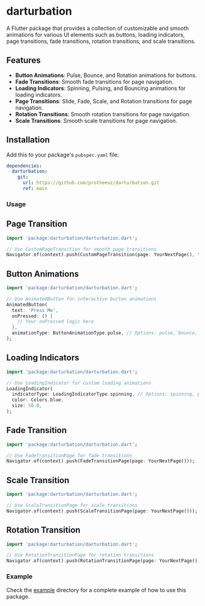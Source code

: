 # darturbation

A Flutter package that provides a collection of customizable and smooth animations for various UI elements such as buttons, loading indicators, page transitions, fade transitions, rotation transitions, and scale transitions.

## Features

- **Button Animations**: Pulse, Bounce, and Rotation animations for buttons.
- **Fade Transitions**: Smooth fade transitions for page navigation.
- **Loading Indicators**: Spinning, Pulsing, and Bouncing animations for loading indicators.
- **Page Transitions**: Slide, Fade, Scale, and Rotation transitions for page navigation.
- **Rotation Transitions**: Smooth rotation transitions for page navigation.
- **Scale Transitions**: Smooth scale transitions for page navigation.

## Installation

Add this to your package's `pubspec.yaml` file:

```yaml
dependencies:
  darturbation:
    git:
      url: https://github.com/protheeuz/darturbation.git
      ref: main
```

### Usage

## Page Transition
```dart
import 'package:darturbation/darturbation.dart';

// Use CustomPageTransition for smooth page transitions
Navigator.of(context).push(CustomPageTransition(page: YourNextPage(), transitionType: PageTransitionType.slide));
```
## Button Animations
```dart
import 'package:darturbation/darturbation.dart';

// Use AnimatedButton for interactive button animations
AnimatedButton(
  text: 'Press Me',
  onPressed: () {
    // Your onPressed logic here
  },
  animationType: ButtonAnimationType.pulse, // Options: pulse, bounce, rotation
);
```
## Loading Indicators
```dart
import 'package:darturbation/darturbation.dart';

// Use LoadingIndicator for custom loading animations
LoadingIndicator(
  indicatorType: LoadingIndicatorType.spinning, // Options: spinning, pulsing, bouncing
  color: Colors.blue,
  size: 50.0,
);
```
## Fade Transition
```dart
import 'package:darturbation/darturbation.dart';

// Use FadeTransitionPage for fade transitions
Navigator.of(context).push(FadeTransitionPage(page: YourNextPage()));
```
## Scale Transition
```dart
import 'package:darturbation/darturbation.dart';

// Use ScaleTransitionPage for scale transitions
Navigator.of(context).push(ScaleTransitionPage(page: YourNextPage()));
```
## Rotation Transition
```dart
import 'package:darturbation/darturbation.dart';

// Use RotationTransitionPage for rotation transitions
Navigator.of(context).push(RotationTransitionPage(page: YourNextPage()));
```
### Example
Check the [example](lib/example/main.dart) directory for a complete example of how to use this package.